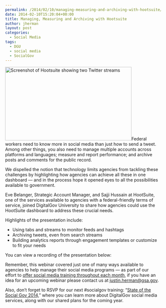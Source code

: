 ```yaml
---
permalink: /2014/02/10/managing-measuring-and-archiving-with-hootsuite/
date: 2014-02-10T15:20:04+00:00
title: Managing, Measuring and Archiving with Hootsuite
author: jherman
layout: post
categories:
  - Social Media
tags:
  - DGU
  - social media
  - SocialGov
---
```


[<img class="alignright  wp-image-126922" alt="Screenshot of Hootsuite showing two Twitter streams" src="https://s3.amazonaws.com/sitesusa/wp-content/uploads/sites/212/2014/02/Hootsuite-screenshot.jpg" width="409" height="238" />](https://s3.amazonaws.com/sitesusa/wp-content/uploads/sites/212/2014/02/Hootsuite-screenshot.jpg)Federal workers need to know more in social media than just how to send a tweet. Among other things, you also need to manage multiple accounts across platforms and languages; measure and report performance; and archive posts and comments for the public record.

We dispelled the notion that technology limits agencies from tackling these challenges by highlighting how agencies can achieve all these in one dashboard — and in the process hope it opened eyes to all the possibilities available to government.

Eve Belanger, Strategic Account Manager, and Sajji Hussain at HootSuite, one of the services available to agencies with a federal-friendly terms of service, joined DigitalGov University to share how agencies could use the HootSuite dashboard to address these crucial needs.

Highlights of the presentation include:

  * Using tabs and streams to monitor feeds and hashtags
  * Archiving tweets, even from search streams
  * Building analytics reports through engagement templates or customize to fit your needs

You can view a recording of the presentation below:


  
Remember, this webinar covered just one of many ways available to agencies to help manage their social media programs — as part of our effort to <a title="Innovation Means More, Better, Cost Effective Digital Training" href="https://www.digitalgov.gov/2014/01/28/innovation-means-more-better-cost-effective-digital-training/" target="_blank">offer social media training throughout each month</a>, if you have an idea for an upcoming webinar please contact us at justin.herman@gsa.gov.

Also, don’t forget to RSVP for our next #socialgov training: “[State of the Social Gov 2014,](https://www.digitalgov.gov/event/state-of-the-socialgov/)” where you can learn more about DigitalGov social media services, along with our shared plans for the coming year.

&nbsp;
